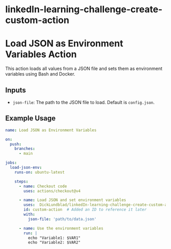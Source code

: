 # linkedIn-learning-challenge-create-custom-action
# Load JSON as Environment Variables Action

This action loads all values from a JSON file and sets them as environment variables using Bash and Docker.

## Inputs

- `json-file`: The path to the JSON file to load. Default is `config.json`.

## Example Usage

```yaml
name: Load JSON as Environment Variables

on:
  push:
    branches:
      - main

jobs:
  load-json-env:
    runs-on: ubuntu-latest

    steps:
      - name: Checkout code
        uses: actions/checkout@v4

      - name: Load JSON and set environment variables
        uses:  DickLundblad/linkedIn-learning-challenge-create-custom-action@v1
        id: custom-action  # Added an ID to reference it later
        with:
          json-file: 'path/to/data.json'

      - name: Use the environment variables
        run: |
          echo "Variable1: $VAR1"
          echo "Variable2: $VAR2"

